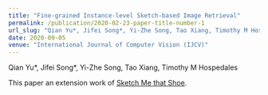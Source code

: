 ```yaml
---
title: "Fine-grained Instance-level Sketch-based Image Retrieval"
permalink: /publication/2020-02-23-paper-title-number-1
url_slug: "Qian Yu*, Jifei Song*, Yi-Zhe Song, Tao Xiang, Timothy M Hospedales"
date: 2020-09-05
venue: "International Journal of Computer Vision (IJCV)"
---
```

Qian Yu\*, Jifei Song\*, Yi-Zhe Song, Tao Xiang, Timothy M Hospedales

This paper an extension work of [Sketch Me that Shoe](https://www.cv-foundation.org/openaccess/content_cvpr_2016/papers/Yu_Sketch_Me_That_CVPR_2016_paper.pdf).
